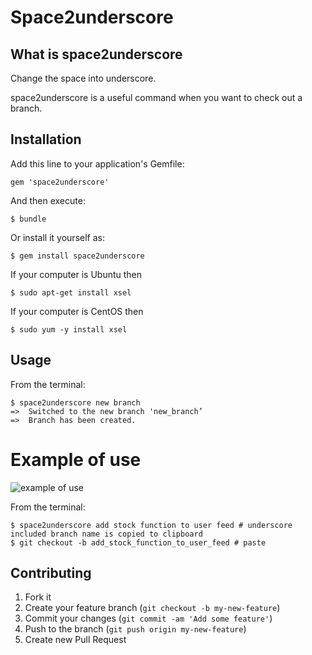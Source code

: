 # Space2underscore
## What is space2underscore
Change the space into underscore.

space2underscore is a useful command when you want to check out a branch.

## Installation

Add this line to your application's Gemfile:

    gem 'space2underscore'

And then execute:

    $ bundle

Or install it yourself as:

    $ gem install space2underscore

If your computer is Ubuntu then

    $ sudo apt-get install xsel

If your computer is CentOS then

    $ sudo yum -y install xsel

## Usage

From the terminal:

    $ space2underscore new branch
    =>  Switched to the new branch 'new_branch’
    =>  Branch has been created.

# Example of use

![example of use](http://i.imgur.com/1teIk4j.png)

From the terminal:

    $ space2underscore add stock function to user feed # underscore included branch name is copied to clipboard
    $ git checkout -b add_stock_function_to_user_feed # paste

## Contributing

1. Fork it
2. Create your feature branch (`git checkout -b my-new-feature`)
3. Commit your changes (`git commit -am 'Add some feature'`)
4. Push to the branch (`git push origin my-new-feature`)
5. Create new Pull Request
